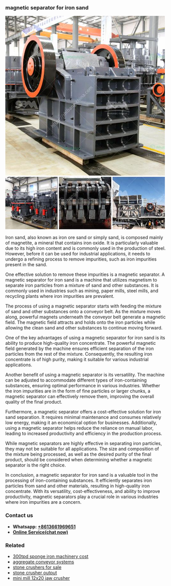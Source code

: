 <h3>magnetic separator for iron sand</h3><img src='1708587044.jpg' alt=''><p>Iron sand, also known as iron ore sand or simply sand, is composed mainly of magnetite, a mineral that contains iron oxide. It is particularly valuable due to its high iron content and is commonly used in the production of steel. However, before it can be used for industrial applications, it needs to undergo a refining process to remove impurities, such as iron impurities present in the sand.</p><p>One effective solution to remove these impurities is a magnetic separator. A magnetic separator for iron sand is a machine that utilizes magnetism to separate iron particles from a mixture of sand and other substances. It is commonly used in industries such as mining, paper mills, steel mills, and recycling plants where iron impurities are prevalent.</p><p>The process of using a magnetic separator starts with feeding the mixture of sand and other substances onto a conveyor belt. As the mixture moves along, powerful magnets underneath the conveyor belt generate a magnetic field. The magnetic field attracts and holds onto the iron particles while allowing the clean sand and other substances to continue moving forward.</p><p>One of the key advantages of using a magnetic separator for iron sand is its ability to produce high-quality iron concentrate. The powerful magnetic field generated by the machine ensures efficient separation of the iron particles from the rest of the mixture. Consequently, the resulting iron concentrate is of high purity, making it suitable for various industrial applications.</p><p>Another benefit of using a magnetic separator is its versatility. The machine can be adjusted to accommodate different types of iron-containing substances, ensuring optimal performance in various industries. Whether the iron impurities are in the form of fine particles or larger chunks, a magnetic separator can effectively remove them, improving the overall quality of the final product.</p><p>Furthermore, a magnetic separator offers a cost-effective solution for iron sand separation. It requires minimal maintenance and consumes relatively low energy, making it an economical option for businesses. Additionally, using a magnetic separator helps reduce the reliance on manual labor, leading to increased productivity and efficiency in the production process.</p><p>While magnetic separators are highly effective in separating iron particles, they may not be suitable for all applications. The size and composition of the mixture being processed, as well as the desired purity of the final product, should be considered when determining whether a magnetic separator is the right choice.</p><p>In conclusion, a magnetic separator for iron sand is a valuable tool in the processing of iron-containing substances. It efficiently separates iron particles from sand and other materials, resulting in high-quality iron concentrate. With its versatility, cost-effectiveness, and ability to improve productivity, magnetic separators play a crucial role in various industries where iron impurities are a concern.</p><h3>Contact us</h3><ul><li><strong>Whatsapp:&nbsp;<a href="https://wa.me/8613661969651">+8613661969651</a></strong></li><li><a href="https://swt.shibang-china.com/?git&amp;zhl&amp;magnetic separator for iron sand"><strong>Online Service(chat now)</strong></a></li></ul><h3>Related</h3><ul><li><a href='300tpd sponge iron machinery cost.md'>300tpd sponge iron machinery cost</a></li><li><a href='aggregate conveyor systems.md'>aggregate conveyor systems</a></li><li><a href='stone crushers for sale.md'>stone crushers for sale</a></li><li><a href='stone crusher output.md'>stone crusher output</a></li><li><a href='mini mill 12x20 jaw crusher.md'>mini mill 12x20 jaw crusher</a></li></ul>